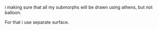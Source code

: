 i making sure that all my submorphs will be drawn
using athens, but not balloon.

For that i use separate surface.